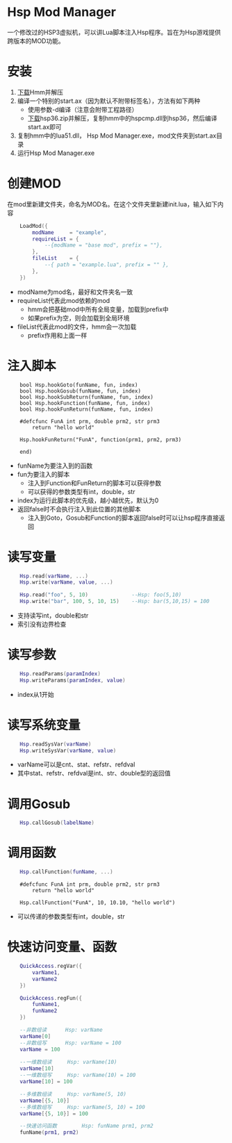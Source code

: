 # Hsp Mod Manager
一个修改过的HSP3虚拟机，可以讲Lua脚本注入Hsp程序。旨在为Hsp游戏提供跨版本的MOD功能。

# 安装
1. [下载](https://github.com/NekoNou/OpenHSP?tab=readme-ov-file)Hmm并解压
2. 编译一个特别的start.ax（因为默认不附带标签名），方法有如下两种
   - 使用参数-d编译（注意会附带工程路径）
   - [下载](https://github.com/NekoNou/OpenHSP?tab=readme-ov-file)hsp36.zip并解压，复制hmm中的hspcmp.dll到hsp36，然后编译start.ax即可
3. 复制hmm中的lua51.dll， Hsp Mod Manager.exe，mod文件夹到start.ax目录
4. 运行Hsp Mod Manager.exe

# 创建MOD
在mod里新建文件夹，命名为MOD名。在这个文件夹里新建init.lua，输入如下内容

```lua
	LoadMod({
		modName     = "example",
    	requireList = {
        	--{modName = "base mod", prefix = ""},
    	},
    	fileList    = {
        	--{ path = "example.lua", prefix = "" },
    	},
	})
```
- modName为mod名，最好和文件夹名一致
- requireList代表此mod依赖的mod
  - hmm会把基础mod中所有全局变量，加载到prefix中
  - 如果prefix为空，则会加载到全局环境
- fileList代表此mod的文件，hmm会一次加载
  - prefix作用和上面一样

# 注入脚本
```
	bool Hsp.hookGoto(funName, fun, index)
	bool Hsp.hookGosub(funName, fun, index)
	bool Hsp.hookSubReturn(funName, fun, index)
	bool Hsp.hookFunction(funName, fun, index)
	bool Hsp.hookFunReturn(funName, fun, index)
```
```
	#defcfunc FunA int prm, double prm2, str prm3
		return "hello world"

	Hsp.hookFunReturn("FunA", function(prm1, prm2, prm3)

	end)
```
- funName为要注入到的函数
- fun为要注入的脚本
  - 注入到Function和FunReturn的脚本可以获得参数
  - 可以获得的参数类型有int，double，str
- index为运行此脚本的优先级，越小越优先，默认为0
- 返回false时不会执行注入到此位置的其他脚本
  - 注入到Goto，Gosub和Function的脚本返回false时可以让hsp程序直接返回

# 读写变量
```lua
	Hsp.read(varName, ...)
	Hsp.write(varName, value, ...)

	Hsp.read("foo", 5, 10) 				--Hsp: foo(5,10)
	Hsp.write("bar", 100, 5, 10, 15) 	--Hsp: bar(5,10,15) = 100
```
- 支持读写int，double和str
- 索引没有边界检查

# 读写参数
```lua
	Hsp.readParams(paramIndex)
	Hsp.writeParams(paramIndex, value)
```
- index从1开始

# 读写系统变量
```lua
	Hsp.readSysVar(varName)
	Hsp.writeSysVar(varName, value)
```
- varName可以是cnt、stat、refstr、refdval
- 其中stat、refstr、refdval是int、str、double型的返回值

# 调用Gosub
```lua
	Hsp.callGosub(labelName)
```

# 调用函数
```lua
	Hsp.callFunction(funName, ...)
```
```
	#defcfunc FunA int prm, double prm2, str prm3
		return "hello world"

	Hsp.callFunction("FunA", 10, 10.10, "hello world")
```
- 可以传递的参数类型有int，double，str

# 快速访问变量、函数
```lua
	QuickAccess.regVar({
		varName1,
		varName2
	})

	QuickAccess.regFun({
		funName1,
		funName2
	})
```
```lua
	--非数组读		Hsp: varName
	varName[0]
	--非数组写		Hsp: varName = 100
	varName = 100	
	
	--一维数组读		Hsp: varName(10)
	varName[10]				
	--一维数组写		Hsp: varName(10) = 100
	varName[10] = 100		

	--多维数组读		Hsp: varName(5, 10)
	varName[{5, 10}]		
	--多维数组写		Hsp: varName(5, 10) = 100
	varName[{5, 10}] = 100	

	--快速访问函数		Hsp: funName prm1, prm2
	funName(prm1, prm2)
```